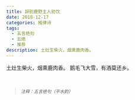 ```yaml
---
title: 辞别鹿野主人劝饮
date: 2018-12-17
categories: 格律诗
tags:
  - 五言绝句
  - 五绝
  - 推荐
description: 土灶生柴火，烟熏鹿肉香。
---
```


土灶生柴火，烟熏鹿肉香。
鹅毛飞大雪，有酒莫还乡。

<br/>
<blockquote>
<p><small><i>注释：五言绝句（平水韵）</i></small></p>
</blockquote>
